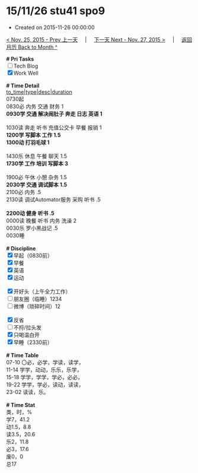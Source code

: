 # 15/11/26 stu41 spo9

- Created on 2015-11-26 00:00:00

[< Nov. 25, 2015 - Prev 上一天](/lifelogs/2015/11/d25.md) &nbsp; &nbsp; | &nbsp; &nbsp; [下一天 Next - Nov. 27, 2015 >](/lifelogs/2015/11/d27.md) &nbsp; &nbsp; |  &nbsp; &nbsp; [返回月历 Back to Month ^](/lifelogs/2015/11/index.md)
<br/><div><b># Pri Tasks</b></div><div><input type="checkbox"/>Tech Blog</div><div><input checked="true" type="checkbox"/>Work Well</div><div><br/></div><div><b># Time Detail</b></div><div><u>to_time|type|desc|duration</u></div><div>0730起</div><div>0830必 内务 交通 财务 1</div><div><b>0930学 交通 解决闹肚子 奔走 日志 英语 1</b></div><div><br/></div><div>1030读 奔走 听书 充值公交卡 早餐 报销 1</div><div><b>1200学 写脚本 工作 1.5</b></div><div><b>1300动 打羽毛球 1</b></div><div><br/></div><div>1430乐 休息 午餐 聊天 1.5</div><div><b>1730学 工作 培训 写脚本 3</b></div><div><br/></div><div>1900必 午休 小憩 杂务 1.5</div><div><b>2030学 交通 调试脚本 1.5</b></div><div>2100必 内务 .5</div><div>2130读 调试Automator服务 采购 听书 .5</div><div><br/></div><div><b>2200动 健身 听书 .5</b></div><div>0000读 晚餐 听书 内务 洗澡 2</div><div>0030乐 罗小黑战记 .5</div><div>0030睡</div><div><br/></div><div><b># Discipline</b></div><div><input checked="true" type="checkbox"/>早起（0830前）</div><div><input checked="true" type="checkbox"/>早餐</div><div><input checked="true" type="checkbox"/>英语</div><div><input checked="true" type="checkbox"/>运动</div><div><br/></div><div><input checked="true" type="checkbox"/>开好头（上午全力工作）</div><div><input type="checkbox"/>朋友圈（临睡）1234</div><div><input type="checkbox"/>微博（琐碎时间）12</div><div><br/></div><div><input checked="true" type="checkbox"/>反省</div><div><input type="checkbox"/>不捋/拉头发</div><div><input checked="true" type="checkbox"/>只喝温白开</div><div><input checked="true" type="checkbox"/>早睡（2330前）</div><div><br/></div><div><b># Time Table</b></div><div>07-10 〇必，必学，学读，读学，</div><div>11-14 学学，动动，乐乐，乐学，</div><div>15-18 学学，学学，学必，必必，</div><div>19-22 学学，学必，读动，读读，</div><div>23-02 读读，乐。</div><div><br/></div><div><b># Time Stat</b></div><div>类，时，%</div><div>学7，41.2</div><div>动1.5，8.8</div><div>读3.5，20.6</div><div>乐2，11.8</div><div>必3，17.6</div><div>废0，0</div><div>总17</div>

